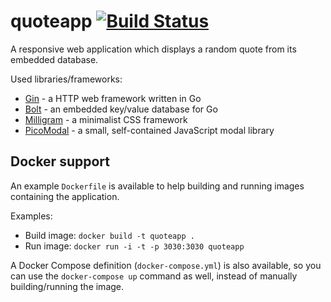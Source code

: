 # quoteapp [![Build Status](https://travis-ci.org/gaborbata/quoteapp.svg?branch=master)](https://travis-ci.org/gabor-bata/quoteapp)
A responsive web application which displays a random quote from its embedded database.

Used libraries/frameworks:

* [Gin](https://github.com/gin-gonic/gin) - a HTTP web framework written in Go
* [Bolt](https://github.com/boltdb/bolt) - an embedded key/value database for Go
* [Milligram](https://github.com/milligram/milligram) - a minimalist CSS framework
* [PicoModal](https://github.com/Nycto/PicoModal) - a small, self-contained JavaScript modal library

## Docker support
An example `Dockerfile` is available to help building and running images containing the application.

Examples:
* Build image: `docker build -t quoteapp .`
* Run image: `docker run -i -t -p 3030:3030 quoteapp`

A Docker Compose definition (`docker-compose.yml`) is also available, so you can use the `docker-compose up` command as well,
instead of manually building/running the image.
